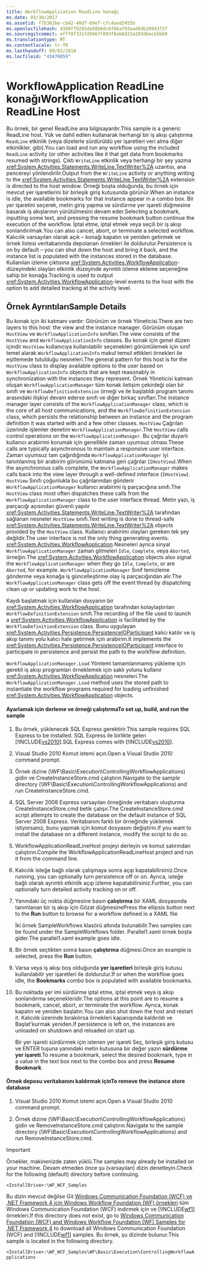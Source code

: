 ```yaml
---
title: WorkflowApplication ReadLine konağı
ms.date: 03/30/2017
ms.assetid: f7b362be-cb42-40d7-b9ef-cfc4aed2455b
ms.openlocfilehash: 4388ff0285de58b0dc6f86af93aad84b2894373f
ms.sourcegitcommit: efff8f331fd9467f093f8ab8d23a203d6ecb5b60
ms.translationtype: MT
ms.contentlocale: tr-TR
ms.lasthandoff: 09/02/2018
ms.locfileid: "43470859"
---
```

# <a name="workflowapplication-readline-host"></a><span data-ttu-id="f86f0-102">WorkflowApplication ReadLine konağı</span><span class="sxs-lookup"><span data-stu-id="f86f0-102">WorkflowApplication ReadLine Host</span></span>
<span data-ttu-id="f86f0-103">Bu örnek, bir genel ReadLine ana bilgisayardır.</span><span class="sxs-lookup"><span data-stu-id="f86f0-103">This sample is a generic ReadLine host.</span></span> <span data-ttu-id="f86f0-104">Yük ve dahil edilen kullanarak herhangi bir iş akışı çalıştırma `ReadLine` etkinlik (veya dizelerle sürdürüldü yer işaretleri veri alma diğer etkinlikler, gibi).</span><span class="sxs-lookup"><span data-stu-id="f86f0-104">You can load and run any workflow using the included `ReadLine` activity (or other activities like it that get data from bookmarks resumed with strings).</span></span> <span data-ttu-id="f86f0-105">Çıktı `WriteLine` etkinlik veya herhangi bir şey yazma <xref:System.Activities.Statements.WriteLine.TextWriter%2A> uzantısı, ana pencereyi yönlendirilir.</span><span class="sxs-lookup"><span data-stu-id="f86f0-105">Output from the `WriteLine` activity or anything writing to the <xref:System.Activities.Statements.WriteLine.TextWriter%2A> extension is directed to the host window.</span></span> <span data-ttu-id="f86f0-106">Örneği boşta olduğunda, bu örnek için mevcut yer işaretlerini bir birleşik giriş kutusunda görünür.</span><span class="sxs-lookup"><span data-stu-id="f86f0-106">When an instance is idle, the available bookmarks for that instance appear in a combo box.</span></span> <span data-ttu-id="f86f0-107">Bir yer işaretini seçerek, metin giriş yapma ve sürdürme yer işareti düğmesine basarak iş akışlarının yürütülmesini devam eder.</span><span class="sxs-lookup"><span data-stu-id="f86f0-107">Selecting a bookmark, inputting some text, and pressing the resume bookmark button continue the execution of the workflow.</span></span> <span data-ttu-id="f86f0-108">İptal etme, iptal etmek veya seçili bir iş akışı sonlandırılmak.</span><span class="sxs-lookup"><span data-stu-id="f86f0-108">You can also cancel, abort, or terminate a selected workflow.</span></span> <span data-ttu-id="f86f0-109">Kalıcılık varsayılan olarak açık – konağı kapatın ve yeniden getirmek ve örnek listesi veritabanında depolanan örnekleri ile doldurulur.</span><span class="sxs-lookup"><span data-stu-id="f86f0-109">Persistence is on by default – you can shut down the host and bring it back, and the instance list is populated with the instances stored in the database.</span></span> <span data-ttu-id="f86f0-110">Kullanılan izleme çıktısına <xref:System.Activities.WorkflowApplication>-düzeyindeki olayları etkinlik düzeyinde ayrıntılı izleme ekleme seçeneğine sahip bir konağa.</span><span class="sxs-lookup"><span data-stu-id="f86f0-110">Tracking is used to output <xref:System.Activities.WorkflowApplication>-level events to the host with the option to add detailed tracking at the activity level.</span></span>  
  
## <a name="sample-details"></a><span data-ttu-id="f86f0-111">Örnek Ayrıntıları</span><span class="sxs-lookup"><span data-stu-id="f86f0-111">Sample Details</span></span>  
 <span data-ttu-id="f86f0-112">Bu konak için iki katmanı vardır: Görünüm ve örnek Yöneticisi.</span><span class="sxs-lookup"><span data-stu-id="f86f0-112">There are two layers to this host: the view and the instance manager.</span></span> <span data-ttu-id="f86f0-113">Görünüm oluşan `HostView` ve `WorkflowApplicationInfo` sınıfları.</span><span class="sxs-lookup"><span data-stu-id="f86f0-113">The view consists of the `HostView` and `WorkflowApplicationInfo` classes.</span></span> <span data-ttu-id="f86f0-114">Bu konak için genel düzen içindir `HostView` kullanıcıya kullanılabilir seçenekleri görüntülemek için sınıf temel alarak `WorkflowApplicationInfo` makul temsil ettikleri örnekleri ile eşitlemede tutulduğu nesneleri.</span><span class="sxs-lookup"><span data-stu-id="f86f0-114">The general pattern for this host is for the `HostView` class to display available options to the user based on `WorkflowApplicationInfo` objects that are kept reasonably in synchronization with the instances they represent.</span></span> <span data-ttu-id="f86f0-115">Örnek Yöneticisi katman oluşan `WorkflowApplicationManager` tüm konak iletişim çekirdeği olan bir sınıfı ve `WorkflowDefinitionExtension` örneği ve ile başlatıldı program tanımı arasındaki ilişkiyi devam ederse sınıfı ve diğer birkaç sınıfları.</span><span class="sxs-lookup"><span data-stu-id="f86f0-115">The instance manager layer consists of the `WorkflowApplicationManager` class, which is the core of all host communications, and the `WorkflowDefinitionExtension` class, which persists the relationship between an instance and the program definition it was started with and a few other classes.</span></span> <span data-ttu-id="f86f0-116">`HostView` Çağrıları üzerinde işlemler denetim `WorkflowApplicationManager`.</span><span class="sxs-lookup"><span data-stu-id="f86f0-116">The `HostView` calls control operations on the `WorkflowApplicationManager`.</span></span> <span data-ttu-id="f86f0-117">Bu çağrılar duyarlı kullanıcı arabirimi korumak için genellikle zaman uyumsuz olması.</span><span class="sxs-lookup"><span data-stu-id="f86f0-117">These calls are typically asynchronous to maintain a responsive user interface.</span></span> <span data-ttu-id="f86f0-118">Zaman uyumsuz tam çağırdığında `WorkflowApplicationManager` iyi tanımlanmış bir arabirim görünümü katmana geri çağrılar (`IHostView`).</span><span class="sxs-lookup"><span data-stu-id="f86f0-118">When the asynchronous calls complete, the `WorkflowApplicationManager` makes calls back into the view layer through a well-defined interface (`IHostView`).</span></span> <span data-ttu-id="f86f0-119">`HostView` Sınıfı çoğunlukla bu çağrılarından gönderir `WorkflowApplicationManager` kullanıcı arabirimi iş parçacığına sınıfı.</span><span class="sxs-lookup"><span data-stu-id="f86f0-119">The `HostView` class most often dispatches these calls from the `WorkflowApplicationManager` class to the user interface thread.</span></span> <span data-ttu-id="f86f0-120">Metin yazı, iş parçacığı açısından güvenli yapılır <xref:System.Activities.Statements.WriteLine.TextWriter%2A> tarafından sağlanan nesneler `HostView` sınıfı.</span><span class="sxs-lookup"><span data-stu-id="f86f0-120">Text writing is done to thread-safe <xref:System.Activities.Statements.WriteLine.TextWriter%2A> objects provided by the `HostView` class.</span></span> <span data-ttu-id="f86f0-121">Kullanıcı arabirimi olayları gereken tek şey değildir.</span><span class="sxs-lookup"><span data-stu-id="f86f0-121">The user interface is not the only thing generating events.</span></span> <span data-ttu-id="f86f0-122"><xref:System.Activities.WorkflowApplication> Nesneleri ayrıca sinyal `WorkflowApplicationManager` zaman gitmeleri `Idle`, `Complete`, veya `Aborted`, örneğin.</span><span class="sxs-lookup"><span data-stu-id="f86f0-122">The <xref:System.Activities.WorkflowApplication> objects also signal the `WorkflowApplicationManager` when they go `Idle`, `Complete`, or are `Aborted`, for example.</span></span> <span data-ttu-id="f86f0-123">`WorkflowApplicationManager` Sınıf temizleme gönderme veya konağa iş güncelleştirme olay iş parçacığından alır.</span><span class="sxs-lookup"><span data-stu-id="f86f0-123">The `WorkflowApplicationManager` class gets off the event thread by dispatching clean up or updating work to the host.</span></span>  
  
 <span data-ttu-id="f86f0-124">Kaydı başlatmak için kullanılan dosyanın bir <xref:System.Activities.WorkflowApplication> tarafından kolaylaştırılan `WorkflowDefinitionExtension` sınıfı.</span><span class="sxs-lookup"><span data-stu-id="f86f0-124">The recording of the file used to launch a <xref:System.Activities.WorkflowApplication> is facilitated by the `WorkflowDefinitionExtension` class.</span></span> <span data-ttu-id="f86f0-125">Bunu uygulayan <xref:System.Activities.Persistence.PersistenceIOParticipant> kalıcı katılır ve iş akışı tanımı yolu kalıcı hale getirmek için arabirim.</span><span class="sxs-lookup"><span data-stu-id="f86f0-125">It implements the <xref:System.Activities.Persistence.PersistenceIOParticipant> interface to participate in persistence and persist the path to the workflow definition.</span></span>  
  
 <span data-ttu-id="f86f0-126">`WorkflowApplicationManager.Load` Yöntemi tamamlanmamış yükleme için gerekli iş akışı programları örneklemek için saklı yolunu kullanır <xref:System.Activities.WorkflowApplication> nesneleri.</span><span class="sxs-lookup"><span data-stu-id="f86f0-126">The `WorkflowApplicationManager.Load` method uses the stored path to instantiate the workflow programs required for loading unfinished <xref:System.Activities.WorkflowApplication> objects.</span></span>  
  
#### <a name="to-set-up-build-and-run-the-sample"></a><span data-ttu-id="f86f0-127">Ayarlamak için derleme ve örneği çalıştırma</span><span class="sxs-lookup"><span data-stu-id="f86f0-127">To set up, build, and run the sample</span></span>  
  
1.  <span data-ttu-id="f86f0-128">Bu örnek, yüklenecek SQL Express gerektirir.</span><span class="sxs-lookup"><span data-stu-id="f86f0-128">This sample requires SQL Express to be installed.</span></span> <span data-ttu-id="f86f0-129">SQL Express ile birlikte gelen [!INCLUDE[vs2010](../../../../includes/vs2010-md.md)].</span><span class="sxs-lookup"><span data-stu-id="f86f0-129">SQL Express comes with [!INCLUDE[vs2010](../../../../includes/vs2010-md.md)].</span></span>  
  
2.  <span data-ttu-id="f86f0-130">Visual Studio 2010 Komut istemi açın.</span><span class="sxs-lookup"><span data-stu-id="f86f0-130">Open a Visual Studio 2010 command prompt.</span></span>  
  
3.  <span data-ttu-id="f86f0-131">Örnek dizine (\WF\Basic\Execution\ControllingWorkflowApplications) gidin ve CreateInstanceStore.cmd çalıştırın.</span><span class="sxs-lookup"><span data-stu-id="f86f0-131">Navigate to the sample directory (\WF\Basic\Execution\ControllingWorkflowApplications) and run CreateInstanceStore.cmd.</span></span>  
  
4.  <span data-ttu-id="f86f0-132">SQL Server 2008 Express varsayılan örneğinde veritabanı oluşturma CreateInstanceStore.cmd betik çalışır.</span><span class="sxs-lookup"><span data-stu-id="f86f0-132">The CreateInstanceStore.cmd script attempts to create the database on the default instance of SQL Server 2008 Express.</span></span> <span data-ttu-id="f86f0-133">Veritabanını farklı bir örneğinde yüklemek istiyorsanız, bunu yapmak için komut dosyasını değiştirin.</span><span class="sxs-lookup"><span data-stu-id="f86f0-133">If you want to install the database on a different instance, modify the script to do so.</span></span>  
  
5.  <span data-ttu-id="f86f0-134">WorkflowApplicationReadLineHost projeyi derleyin ve komut satırından çalıştırın.</span><span class="sxs-lookup"><span data-stu-id="f86f0-134">Compile the WorkflowApplicationReadLineHost project and run it from the command line.</span></span>  
  
6.  <span data-ttu-id="f86f0-135">Kalıcılık isteğe bağlı olarak çalışmaya sonra açıp kapatabilirsiniz.</span><span class="sxs-lookup"><span data-stu-id="f86f0-135">Once running, you can optionally turn persistence off or on.</span></span> <span data-ttu-id="f86f0-136">Ayrıca, isteğe bağlı olarak ayrıntılı etkinlik açıp izleme kapatabilirsiniz.</span><span class="sxs-lookup"><span data-stu-id="f86f0-136">Further, you can optionally turn detailed activity tracking on or off.</span></span>  
  
7.  <span data-ttu-id="f86f0-137">Yanındaki üç nokta düğmesine basın **çalıştırma** bir XAML dosyasında tanımlanan bir iş akışı için Gözat düğmesine</span><span class="sxs-lookup"><span data-stu-id="f86f0-137">Press the ellipsis button next to the **Run** button to browse for a workflow defined in a XAML file</span></span>  
  
     <span data-ttu-id="f86f0-138">İki örnek SampleWorkflows klasörü altında bulunabilir.</span><span class="sxs-lookup"><span data-stu-id="f86f0-138">Two samples can be found under the SampleWorkflows folder.</span></span> <span data-ttu-id="f86f0-139">Parallel1.xaml örnek boşta gider.</span><span class="sxs-lookup"><span data-stu-id="f86f0-139">The parallel1.xaml example goes idle.</span></span>  
  
8.  <span data-ttu-id="f86f0-140">Bir örnek seçtikten sonra basın **çalıştırma** düğmesi.</span><span class="sxs-lookup"><span data-stu-id="f86f0-140">Once an example is selected, press the **Run** button.</span></span>  
  
9. <span data-ttu-id="f86f0-141">Varsa veya iş akışı boş olduğunda **yer işaretleri** birleşik giriş kutusu kullanılabilir yer işaretleri ile doldurulur.</span><span class="sxs-lookup"><span data-stu-id="f86f0-141">If or when the workflow goes idle, the **Bookmarks** combo box is populated with available bookmarks.</span></span>  
  
10. <span data-ttu-id="f86f0-142">Bu noktada yer imi sürdürme iptal etme, iptal etmek veya iş akışı sonlandırma seçenekleridir.</span><span class="sxs-lookup"><span data-stu-id="f86f0-142">The options at this point are to resume a bookmark, cancel, abort, or terminate the workflow.</span></span> <span data-ttu-id="f86f0-143">Ayrıca, konak kapatın ve yeniden başlatın.</span><span class="sxs-lookup"><span data-stu-id="f86f0-143">You can also shut down the host and restart it.</span></span> <span data-ttu-id="f86f0-144">Kalıcılık üzerinde bırakılırsa örnekleri kapanışında kaldırıldı ve Başlat'kurmak yeniden.</span><span class="sxs-lookup"><span data-stu-id="f86f0-144">If persistence is left on, the instances are unloaded on shutdown and reloaded on start up.</span></span>  
  
     <span data-ttu-id="f86f0-145">Bir yer işareti sürdürmek için istenen yer işareti Seç, birleşik giriş kutusu ve ENTER tuşuna yanındaki metin kutusuna bir değer yazın **sürdürme yer işareti**.</span><span class="sxs-lookup"><span data-stu-id="f86f0-145">To resume a bookmark, select the desired bookmark, type in a value in the text box next to the combo box and press **Resume Bookmark**.</span></span>  
  
#### <a name="to-remove-the-instance-store-database"></a><span data-ttu-id="f86f0-146">Örnek deposu veritabanını kaldırmak için</span><span class="sxs-lookup"><span data-stu-id="f86f0-146">To remove the instance store database</span></span>  
  
1.  <span data-ttu-id="f86f0-147">Visual Studio 2010 Komut istemi açın.</span><span class="sxs-lookup"><span data-stu-id="f86f0-147">Open a Visual Studio 2010 command prompt.</span></span>  
  
2.  <span data-ttu-id="f86f0-148">Örnek dizine (\WF\Basic\Execution\ControllingWorkflowApplications) gidin ve RemoveInstanceStore.cmd çalıştırın.</span><span class="sxs-lookup"><span data-stu-id="f86f0-148">Navigate to the sample directory (\WF\Basic\Execution\ControllingWorkflowApplications) and run RemoveInstanceStore.cmd.</span></span>  
  
> [!IMPORTANT]
>  <span data-ttu-id="f86f0-149">Örnekler, makinenizde zaten yüklü.</span><span class="sxs-lookup"><span data-stu-id="f86f0-149">The samples may already be installed on your machine.</span></span> <span data-ttu-id="f86f0-150">Devam etmeden önce şu (varsayılan) dizin denetleyin.</span><span class="sxs-lookup"><span data-stu-id="f86f0-150">Check for the following (default) directory before continuing.</span></span>  
>   
>  `<InstallDrive>:\WF_WCF_Samples`  
>   
>  <span data-ttu-id="f86f0-151">Bu dizin mevcut değilse Git [Windows Communication Foundation (WCF) ve .NET Framework 4 için Windows Workflow Foundation (WF) örnekleri](https://go.microsoft.com/fwlink/?LinkId=150780) tüm Windows Communication Foundation (WCF) indirmek için ve [!INCLUDE[wf1](../../../../includes/wf1-md.md)] örnekleri.</span><span class="sxs-lookup"><span data-stu-id="f86f0-151">If this directory does not exist, go to [Windows Communication Foundation (WCF) and Windows Workflow Foundation (WF) Samples for .NET Framework 4](https://go.microsoft.com/fwlink/?LinkId=150780) to download all Windows Communication Foundation (WCF) and [!INCLUDE[wf1](../../../../includes/wf1-md.md)] samples.</span></span> <span data-ttu-id="f86f0-152">Bu örnek, şu dizinde bulunur.</span><span class="sxs-lookup"><span data-stu-id="f86f0-152">This sample is located in the following directory.</span></span>  
>   
>  `<InstallDrive>:\WF_WCF_Samples\WF\Basic\Execution\ControllingWorkflowApplications`
